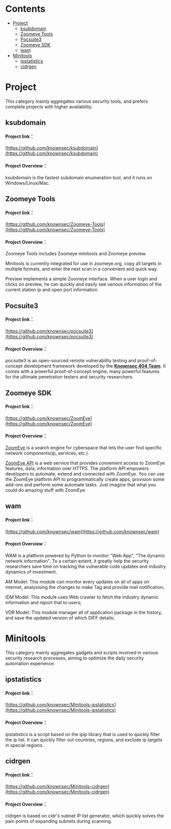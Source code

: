# Contents

* [Project](#project)
  *	[ksubdomain](#ksubdomain) 
  * [Zoomeye Tools](#zoomeye-tools)
  * [Pocsuite3](#pocsuite3)
  * [Zoomeye SDK](#Zoomeye-SDK)
  * [wam](#wam)
* [Minitools](#minitools)
  * [ipstatistics](#ipstatistics)
  * [cidrgen](#cidrgen)


# Project

This category mainly aggregates various security tools, and prefers complete projects with higher availability.



## ksubdomain
#### Project link：

[https://github.com/knownsec/ksubdomain](https://github.com/knownsec/ksubdomain)

#### Project Overview：

ksubdomain is the fastest subdomain enumeration tool, and it runs on Windows/Linux/Mac.



## Zoomeye Tools
#### Project link：

[https://github.com/knownsec/Zoomeye-Tools](https://github.com/knownsec/Zoomeye-Tools)

#### Project Overview：

Zoomeye Tools includes Zoomeye minitools and Zoomeye preview.

Minitools is currently integrated for use in zoomeye.org, copy all targets in multiple formats, and enter the next scan in a convenient and quick way.

Preview implements a simple Zoomeye interface. When a user login and clicks on preview, he can quickly and easily see various information of the current station ip and open port information.



## Pocsuite3
#### Project link：

[https://github.com/knownsec/pocsuite3](https://github.com/knownsec/pocsuite3)

#### Project Overview：

pocsuite3 is an open-sourced remote vulnerability testing and proof-of-concept development framework developed by the [**Knownsec 404 Team**](http://www.knownsec.com/). It comes with a powerful proof-of-concept engine, many powerful features for the ultimate penetration testers and security researchers.



## Zoomeye SDK
#### Project link：

[https://github.com/knownsec/ZoomEye](https://github.com/knownsec/ZoomEye)

#### Project Overview：

[ZoomEye](https://www.zoomeye.org/) is a search engine for cyberspace that lets the user find specific network components(ip, services, etc.).

[ZoomEye API](https://www.zoomeye.org/api/doc) is a web service that provides convenient access to ZoomEye features, data, information over HTTPS. The platform API empowers developers to automate, extend and connected with ZoomEye. You can use the ZoomEye platform API to programmatically create apps, provision some add-ons and perform some automate tasks. Just imagine that what you could do amazing stuff with ZoomEye.



## wam
#### Project link：

[https://github.com/knownsec/wam](https://github.com/knownsec/wam)

#### Project Overview：

WAM is a platform powered by Python to monitor "Web App", "The dynamic network information". To a certain extent, it greatly help the security researchers save time on tracking the vulnerable code updates and industry dynamics of investment.

AM Model: This module can monitor every updates on all of apps on internet, analysising the changes to make Tag and provide mail notification;

IDM Model: This module uses Web crawler to fetch the industry dynamic information and report that to users;

VDR Model: This module manager all of application package in the history, and save the updated version of which DIFF details;




# Minitools

This category mainly aggregates gadgets and scripts involved in various security research processes, aiming to optimize the daily security automation experience.

## ipstatistics
#### Project link：

[https://github.com/knownsec/Minitools-ipstatistics](https://github.com/knownsec/Minitools-ipstatistics)

#### Project Overview：

ipstatistics is a script based on the ipip library that is used to quickly filter the ip list. It can quickly filter out countries, regions, and exclude ip targets in special regions.



## cidrgen
#### Project link：

[https://github.com/knownsec/Minitools-cidrgen](https://github.com/knownsec/Minitools-cidrgen)

#### Project Overview：

cidrgen is based on cidr's subnet IP list generator, which quickly solves the pain points of expanding subnets during scanning.